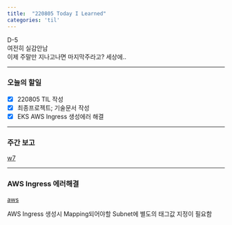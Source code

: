 ```yaml
---
title:  "220805 Today I Learned"
categories: 'til'
---
```


D-5       
여전히 실감안남     
이제 주말만 지나고나면 마지막주라고? 세상에..

----

### 오늘의 할일

- [x] 220805 TIL 작성 
- [x] 최종프로젝트; 기술문서 작성 
- [x] EKS AWS Ingress 생성에러 해결

---

### 주간 보고

[w7](/assets/til/til1132.png)

---
### AWS Ingress 에러해결

[aws](/assets/til/til1131.png)

AWS Ingress 생성시 Mapping되어야할 Subnet에 별도의 태그값 지정이 필요함     

